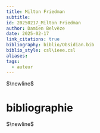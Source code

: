 ```yaml
---
title: Milton Friedman
subtitle: 
id: 20250217_Milton Friedman
author: Damien Belvèze
date: 2025-02-17
link_citations: true
bibliography: biblio/Obsidian.bib
biblio_style: csl\ieee.csl
aliases: 
tags:
  - auteur
---
```




$\newline$
# bibliographie
$\newline$






